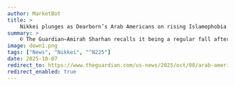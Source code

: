 ```yaml
---
author: MarketBot
title: >
    Nikkei plunges as Dearborn’s Arab Americans on rising Islamophobia
summary: >
    © The Guardian—Amirah Sharhan recalls it being a regular fall afternoon in October 2024.
image: down1.png
tags: ["News", "Nikkei", "^N225"]
date: 2025-10-07
redirect_to: https://www.theguardian.com/us-news/2025/oct/08/arab-americans-michigan-dearborn-trump
redirect_enabled: true
---
```

